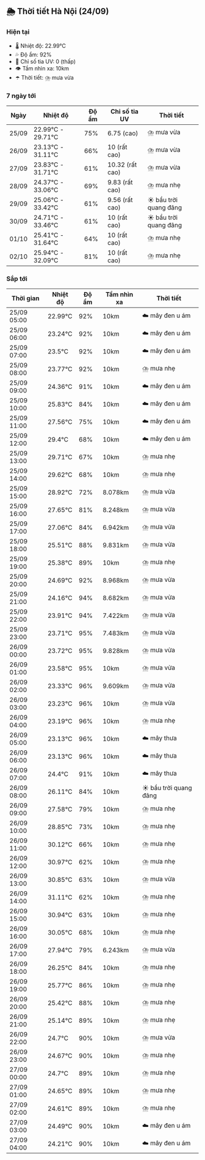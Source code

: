 ## 🌦️ Thời tiết Hà Nội (24/09)

### Hiện tại

- 🌡️ Nhiệt độ: 22.99℃
- 💦 Độ ẩm: 92%
- 🌟 Chỉ số tia UV: 0 (thấp)
- 👁️ Tầm nhìn xa: 10km
- ☂️ Thời tiết: ⛈️ mưa vừa

### 7 ngày tới

| Ngày | Nhiệt độ | Độ ẩm | Chỉ số tia UV | Thời tiết |
| --- | --- | --- | --- | --- |
| 25/09 | 22.99℃ - 29.71℃ | 75% | 6.75 (cao) | ⛈️ mưa vừa |
| 26/09 | 23.13℃ - 31.11℃ | 66% | 10 (rất cao) | ⛈️ mưa vừa |
| 27/09 | 23.83℃ - 31.71℃ | 61% | 10.32 (rất cao) | ⛈️ mưa vừa |
| 28/09 | 24.37℃ - 33.06℃ | 69% | 9.83 (rất cao) | ⛈️ mưa nhẹ |
| 29/09 | 25.06℃ - 33.42℃ | 61% | 9.56 (rất cao) | ☀️ bầu trời quang đãng |
| 30/09 | 24.71℃ - 33.46℃ | 61% | 10 (rất cao) | ☀️ bầu trời quang đãng |
| 01/10 | 25.41℃ - 31.64℃ | 64% | 10 (rất cao) | ⛈️ mưa nhẹ |
| 02/10 | 25.94℃ - 32.09℃ | 81% | 10 (rất cao) | ⛈️ mưa nhẹ |

### Sắp tới

| Thời gian | Nhiệt độ | Độ ẩm | Tầm nhìn xa | Thời tiết |
| --- | --- | --- | --- | --- |
| 25/09 05:00 | 22.99℃ | 92% | 10km | ☁️ mây đen u ám |
| 25/09 06:00 | 23.24℃ | 92% | 10km | ☁️ mây đen u ám |
| 25/09 07:00 | 23.5℃ | 92% | 10km | ☁️ mây đen u ám |
| 25/09 08:00 | 23.77℃ | 92% | 10km | ⛈️ mưa nhẹ |
| 25/09 09:00 | 24.36℃ | 91% | 10km | ☁️ mây đen u ám |
| 25/09 10:00 | 25.83℃ | 84% | 10km | ☁️ mây đen u ám |
| 25/09 11:00 | 27.56℃ | 75% | 10km | ☁️ mây đen u ám |
| 25/09 12:00 | 29.4℃ | 68% | 10km | ☁️ mây đen u ám |
| 25/09 13:00 | 29.71℃ | 67% | 10km | ⛈️ mưa nhẹ |
| 25/09 14:00 | 29.62℃ | 68% | 10km | ⛈️ mưa nhẹ |
| 25/09 15:00 | 28.92℃ | 72% | 8.078km | ⛈️ mưa vừa |
| 25/09 16:00 | 27.65℃ | 81% | 8.248km | ⛈️ mưa vừa |
| 25/09 17:00 | 27.06℃ | 84% | 6.942km | ⛈️ mưa vừa |
| 25/09 18:00 | 25.51℃ | 88% | 9.831km | ⛈️ mưa vừa |
| 25/09 19:00 | 25.38℃ | 89% | 10km | ⛈️ mưa nhẹ |
| 25/09 20:00 | 24.69℃ | 92% | 8.968km | ⛈️ mưa vừa |
| 25/09 21:00 | 24.16℃ | 94% | 8.682km | ⛈️ mưa vừa |
| 25/09 22:00 | 23.91℃ | 94% | 7.422km | ⛈️ mưa vừa |
| 25/09 23:00 | 23.71℃ | 95% | 7.483km | ⛈️ mưa vừa |
| 26/09 00:00 | 23.72℃ | 95% | 9.828km | ⛈️ mưa vừa |
| 26/09 01:00 | 23.58℃ | 95% | 10km | ⛈️ mưa vừa |
| 26/09 02:00 | 23.33℃ | 96% | 9.609km | ⛈️ mưa vừa |
| 26/09 03:00 | 23.23℃ | 96% | 10km | ⛈️ mưa vừa |
| 26/09 04:00 | 23.19℃ | 96% | 10km | ⛈️ mưa nhẹ |
| 26/09 05:00 | 23.13℃ | 96% | 10km | ☁️ mây thưa |
| 26/09 06:00 | 23.13℃ | 96% | 10km | ☁️ mây thưa |
| 26/09 07:00 | 24.4℃ | 91% | 10km | ☁️ mây thưa |
| 26/09 08:00 | 26.11℃ | 84% | 10km | ☀️ bầu trời quang đãng |
| 26/09 09:00 | 27.58℃ | 79% | 10km | ⛈️ mưa nhẹ |
| 26/09 10:00 | 28.85℃ | 73% | 10km | ⛈️ mưa nhẹ |
| 26/09 11:00 | 30.12℃ | 66% | 10km | ⛈️ mưa nhẹ |
| 26/09 12:00 | 30.97℃ | 62% | 10km | ⛈️ mưa nhẹ |
| 26/09 13:00 | 30.85℃ | 63% | 10km | ⛈️ mưa vừa |
| 26/09 14:00 | 31.11℃ | 62% | 10km | ⛈️ mưa nhẹ |
| 26/09 15:00 | 30.94℃ | 63% | 10km | ⛈️ mưa nhẹ |
| 26/09 16:00 | 30.05℃ | 68% | 10km | ⛈️ mưa nhẹ |
| 26/09 17:00 | 27.94℃ | 79% | 6.243km | ⛈️ mưa vừa |
| 26/09 18:00 | 26.25℃ | 84% | 10km | ⛈️ mưa nhẹ |
| 26/09 19:00 | 25.77℃ | 86% | 10km | ⛈️ mưa nhẹ |
| 26/09 20:00 | 25.42℃ | 88% | 10km | ⛈️ mưa nhẹ |
| 26/09 21:00 | 25.14℃ | 89% | 10km | ⛈️ mưa nhẹ |
| 26/09 22:00 | 24.7℃ | 90% | 10km | ⛈️ mưa vừa |
| 26/09 23:00 | 24.67℃ | 90% | 10km | ⛈️ mưa nhẹ |
| 27/09 00:00 | 24.7℃ | 89% | 10km | ⛈️ mưa nhẹ |
| 27/09 01:00 | 24.65℃ | 89% | 10km | ⛈️ mưa nhẹ |
| 27/09 02:00 | 24.61℃ | 89% | 10km | ⛈️ mưa nhẹ |
| 27/09 03:00 | 24.49℃ | 90% | 10km | ☁️ mây đen u ám |
| 27/09 04:00 | 24.21℃ | 90% | 10km | ☁️ mây đen u ám |
